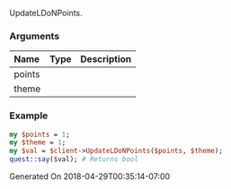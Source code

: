 UpdateLDoNPoints.
### Arguments
**Name**|**Type**|**Description**
:---|:---|:---
points||
theme||

### Example

```perl
my $points = 1;
my $theme = 1;
my $val = $client->UpdateLDoNPoints($points, $theme);
quest::say($val); # Returns bool
```


Generated On 2018-04-29T00:35:14-07:00